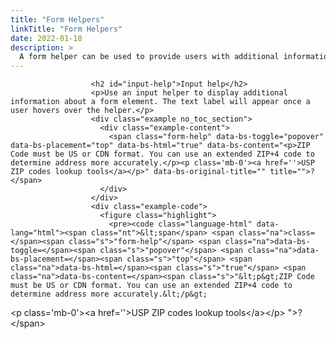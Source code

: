 ```yaml
---
title: "Form Helpers"
linkTitle: "Form Helpers"
date: 2022-01-18
description: >
  A form helper can be used to provide users with additional information about the elements of a form that may be unclear.
---
```


<div class="markdown">

                      <h2 id="input-help">Input help</h2>
                      <p>Use an input helper to display additional information about a form element. The text label will appear once a user hovers over the helper.</p>
                      <div class="example no_toc_section">
                        <div class="example-content">
                          <span class="form-help" data-bs-toggle="popover" data-bs-placement="top" data-bs-html="true" data-bs-content="<p>ZIP Code must be US or CDN format. You can use an extended ZIP+4 code to determine address more accurately.</p><p class='mb-0'><a href=''>USP ZIP codes lookup tools</a></p>" data-bs-original-title="" title="">?</span>
                        </div>
                      </div>
                      <div class="example-code">
                        <figure class="highlight">
                          <pre><code class="language-html" data-lang="html"><span class="nt">&lt;span</span> <span class="na">class=</span><span class="s">"form-help"</span> <span class="na">data-bs-toggle=</span><span class="s">"popover"</span> <span class="na">data-bs-placement=</span><span class="s">"top"</span> <span class="na">data-bs-html=</span><span class="s">"true"</span> <span class="na">data-bs-content=</span><span class="s">"&lt;p&gt;ZIP Code must be US or CDN format. You can use an extended ZIP+4 code to determine address more accurately.&lt;/p&gt;
&lt;p class='mb-0'&gt;&lt;a href=''&gt;USP ZIP codes lookup tools&lt;/a&gt;&lt;/p&gt;
"</span><span class="nt">&gt;</span>?<span class="nt">&lt;/span&gt;</span></code></pre>
                        </figure>
                      </div>
                    </div>